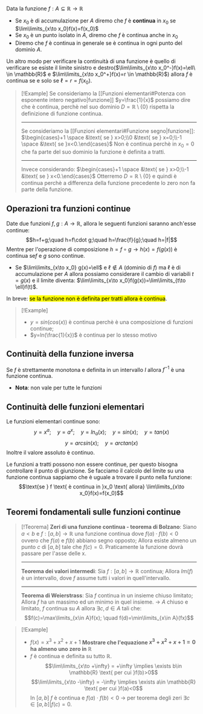 Data la funzione $f: A\subseteq \mathbb{R} \to \mathbb{R}$
- Se $x_0$ è di accumulazione per $A$ diremo che $f$ è **continua** in $x_0$ se $\lim\limits_{x\to x_0}f(x)=f(x_0)$
- Se $x_0$ è un punto isolato in $A$, diremo che $f$ è continua anche in $x_0$
- Diremo che $f$ è continua in generale se è continua in ogni punto del dominio $A$.

Un altro modo per verificare la continuità di una funzione è quello di verificare se esiste il limite sinistro e destro($\lim\limits_{x\to x_0^-}f(x)=\ell\ \in \mathbb{R}$  e $\lim\limits_{x\to x_0^+}f(x)=r \in \mathbb{R}$) allora $f$ è continua se e solo se $\ell = r = f(x_0)$.

>[!Example]
>Se consideriamo la [[Funzioni elementari#Potenza con esponente intero negativo|funzione]] $y=\frac{1}{x}$ possiamo dire che è continua, perchè nel suo dominio $D=\mathbb{R} \setminus \{0\}$ rispetta la definizione di funzione continua.
>
>---
>Se consideriamo la [[Funzioni elementari#Funzione segno|funzione]]: $\begin{cases}+1 \space &\text{ se } x>0;\\0 &\text{ se } x=0;\\-1 \space &\text{ se }x<0.\end{cases}$
>Non è continua perchè in $x_0 = 0$ che fa parte del suo dominio la funzione è definita a tratti.
>
>---
>Invece considerando: $\begin{cases}+1 \space &\text{ se } x>0;\\-1 &\text{ se } x<0.\end{cases}$
>Otterremo $D=\mathbb{R}\setminus \{0\}$ e quindi è continua perchè a differenza della funzione precedente lo zero non fa parte della funzione.

## Operazioni tra funzioni continue
Date due funzioni $f,g: A\to \mathbb{R}$, allora le seguenti funzioni saranno anch'esse continue:
$$h=f+g;\quad h=f\cdot g;\quad h=\frac{f}{g};\quad h=|f|$$
Mentre per l'operazione di composizione $h= f \circ g \to h(x)=f(g(x))$ è continua se$f$ e $g$ sono continue.

- Se $\lim\limits_{x\to x_0} g(x)=\ell$ e $\ell \notin A$ (dominio di $f$) ma $\ell$ è di accumulazione per $A$ allora possiamo considerare il cambio di variabili $t=g(x)$ e il limite diventa: $\lim\limits_{x\to x_0}f(g(x))=\lim\limits_{t\to \ell}f(t)$.

In breve: <mark>se la funzione non è definita per tratti allora è continua</mark>.

>[!Example]
>- $y=sin(cos(x))$ è continua perchè è una composizione di funzioni continue;
>- $y=ln(\frac{1}{x})$ è continua per lo stesso motivo

## Continuità della funzione inversa
Se $f$ è strettamente monotona e definita in un intervallo $I$ allora $f^{-1}$ è una funzione continua.
- **Nota**: non vale per tutte le funzioni

## Continuità delle funzioni elementari
Le funzioni elementari continue sono:
$$y=x^a; \quad y=a^x; \quad y=ln_a(x); \quad y=sin(x); \quad y=tan(x)$$
$$y=arcsin(x);\quad y=arctan(x)$$
Inoltre il valore assoluto è continuo.

Le funzioni a tratti possono non essere continue, per questo bisogna controllare il punto di giunzione.
Se facciamo il calcolo del limite su una funzione continua sappiamo che è uguale a trovare il punto nella funzione:
$$\text{se } f \text{ è continua in }x_0 \text{ allora} \lim\limits_{x\to x_0}f(x)=f(x_0)$$

## Teoremi fondamentali sulle funzioni continue

>[!Teorema]
>**Zeri di una funzione continua - teorema di Bolzano**:
>Siano $a<b$ e $f: [a,b]\to \mathbb{R}$ una funzione continua dove $f(a)\cdot f(b)<0$ ovvero che $f(a)$ e $f(b)$ abbiano segno opposto;
>Allora esiste almeno un punto $c$ di $[a,b]$ tale che $f(c)=0$.
>Praticamente la funzione dovrà passare per l'asse delle x.
>
>---
>**Teorema dei valori intermedi**:
>Sia $f: [a,b] \to \mathbb{R}$ continua;
>Allora $Im(f)$ è un intervallo, dove $f$ assume tutti i valori in quell'intervallo.
>
>---
>**Teorema di Weierstrass**:
>Sia $f$ continua in un insieme chiuso limitato;
>Allora $f$ ha un massimo ed un minimo in quel insieme.
>$\rightarrow$ $A$ chiuso e limitato, $f$ continua su $A$ allora $\exists c,d \in A$ tali che:
>$$f(c)=\max\limits_{x\in A}f(x); \quad f(d)=\min\limits_{x\in A}(fx)$$

>[!Example]
>- $f(x)=x^3+x^2+x+1$
>**Mostrare che l'equazione $x^3+x^2+x+1=0$ ha almeno uno zero in $\mathbb{R}$**
>- $f$ è continua e definita su tutto $\mathbb{R}$.
>$$\lim\limits_{x\to +\infty} = +\infty \implies \exists b\in \mathbb{R} \text{ per cui }f(b)>0$$
>$$\lim\limits_{x\to -\infty} = -\infty \implies \exists a\in \mathbb{R} \text{ per cui }f(a)<0$$
>In $[a,b]$ $f$ è continua e $f(a) \cdot f(b) < 0$
>$\rightarrow$ per teorema degli zeri $\exists c \in [a,b]|f(c)=0$.


